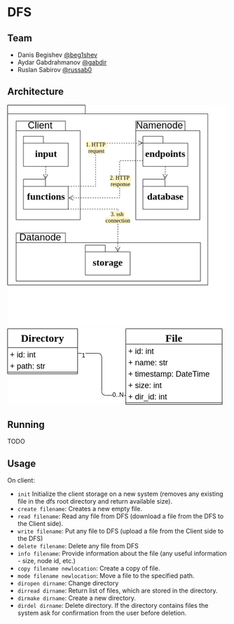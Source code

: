 # DFS

## Team
* Danis Begishev [@beg1shev](https://github.com/beg1shev)
* Aydar Gabdrahmanov [@gabdir](https://github.com/gabdir/)
* Ruslan Sabirov [@russab0](https://github.com/russab0/)

## Architecture
![Architecture](arch-all.png)
![Database](arch-database.png)


## Running
TODO

## Usage
On client:
* `init` Initialize the client storage on a new system (removes any existing file in the dfs root directory and return available size).
* `create filename`:​ Creates a new empty file.
* `read filename`: Read any file from DFS (download a file from the DFS to the Client side).
* `write​ filename`: Put any file to DFS (upload a file from the Client side to the DFS)
* `delete filename`: Delete any file from DFS
* `info filename`: Provide information about the file (any useful information - size, node id, etc.)
* `copy filename newlocation`: Create a copy of file.
* `mode filename newlocation`: Move a file to the specified path.
* `diropen dirname`: Change directory
* `dirread dirname`: Return list of files, which are stored in the directory.
* `dirmake dirname`: Create a new directory.
* `dirdel dirname`: Delete directory. If the directory contains files the system ask for confirmation from the user before deletion.